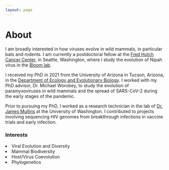```yaml
---
layout: page
---
```


<div class="mx-auto max-w-screen-md px-4 prose prose-zinc dark:prose-invert">
    <div class="py-10 text-left">
        <h1>About</h1>
        <lines />
    </div>
    <p>
        I am broadly interested in how viruses evolve in wild mammals, in particular bats and rodents. I am
        currently a postdoctoral fellow at the <a class="" href="https://www.fredhutch.org/en.html">Fred Hutch
            Cancer Center</a>, in Seattle, Washington, where
        I study the evolution of Nipah virus in the <a class=""
            href="https://research.fredhutch.org/bloom/en.html">Bloom lab</a>.
    </p>
    <p>
        I received my PhD in 2021 from the University of Arizona in Tucson, Arizona, in the <a class="link"
            href="https://eeb.arizona.edu">Department of Ecology and
            Evolutionary Biology</a>. I worked with my PhD advisor, Dr. Michael Worobey, to study the evolution
        of paramyxoviruses in wild mammals and the spread of SARS-CoV-2 during the early stages of the pandemic.
    </p>
    <p>
        Prior to pursuing my PhD, I worked as a research technician in the lab of <a class="link"
            href="https://mullinslab.microbiol.washington.edu/people/faculty/1460-James-Mullins">Dr. James
            Mullins</a> at the University of Washington. I contributed to projects involving sequencing HIV
        genomes from breakthrough infections in vaccine trials and early infection.
    </p>
    <h3>Interests</h3>
    <li>Viral Evolution and Diversity</li>
    <li class="">Mammal Biodiversity</li>
    <li class="">Host/Virus Coevolution</li>
    <li class="">Phylogenetics</li>
    <br></br>
</div>

<script setup>
    import lines from "/components/graphs/linesAnimationRedBlue.vue";
</script>
